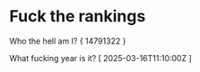 # Fuck the rankings

Who the hell am I?
{ 14791322 }

What fucking year is it?
[ 2025-03-16T11:10:00Z ]
